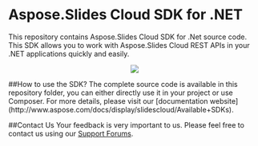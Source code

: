 # Aspose.Slides Cloud SDK for .NET
This repository contains Aspose.Slides Cloud SDK for .Net source code. This SDK allows you to work with Aspose.Slides Cloud REST APIs in your .NET applications quickly and easily.

<p align="center">
  <a title="Download complete Aspose.Slides for Cloud source code" href="https://github.com/asposeslides/Aspose_slides_Cloud/archive/master.zip">
	<img src="https://raw.github.com/AsposeExamples/java-examples-dashboard/master/images/downloadZip-Button-Large.png" />
  </a>
</p>
##How to use the SDK?
The complete source code is available in this repository folder, you can either directly use it in your project or use Composer. For more details, please visit our [documentation website](http://www.aspose.com/docs/display/slidescloud/Available+SDKs).

##Contact Us
Your feedback is very important to us. Please feel free to contact us using our [Support Forums](https://www.aspose.com/community/forums/).

